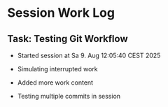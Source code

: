 # Session Work Log

## Task: Testing Git Workflow
- Started session at Sa 9. Aug 12:05:40 CEST 2025
- Simulating interrupted work


- Added more work content
- Testing multiple commits in session

